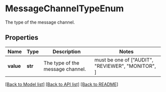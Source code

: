 # MessageChannelTypeEnum

The type of the message channel.

## Properties
Name | Type | Description | Notes
------------ | ------------- | ------------- | -------------
**value** | **str** | The type of the message channel. |  must be one of ["AUDIT", "REVIEWER", "MONITOR", ]

[[Back to Model list]](../README.md#documentation-for-models) [[Back to API list]](../README.md#documentation-for-api-endpoints) [[Back to README]](../README.md)


